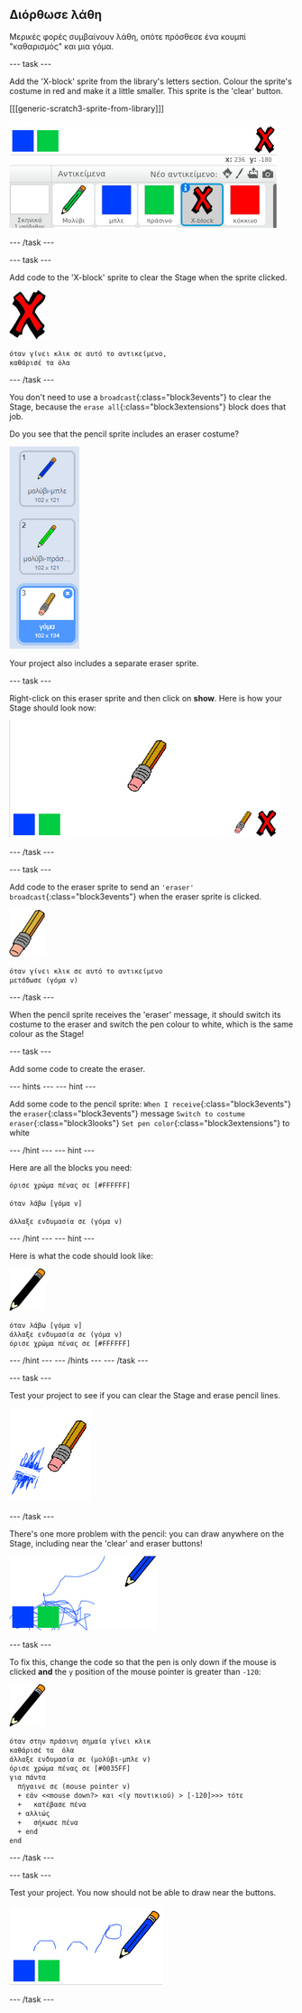 ## Διόρθωσε λάθη

Μερικές φορές συμβαίνουν λάθη, οπότε πρόσθεσε ένα κουμπί "καθαρισμός" και μια γόμα.

\--- task \---

Add the 'X-block' sprite from the library's letters section. Colour the sprite's costume in red and make it a little smaller. This sprite is the 'clear' button.

[[[generic-scratch3-sprite-from-library]]]

![screenshot](images/paint-x.png)

\--- /task \---

\--- task \---

Add code to the 'X-block' sprite to clear the Stage when the sprite clicked.

![cross](images/cross.png)

```blocks3
όταν γίνει κλικ σε αυτό το αντικείμενο,
καθάρισέ τα όλα
```

\--- /task \---

You don't need to use a `broadcast`{:class="block3events"} to clear the Stage, because the `erase all`{:class="block3extensions"} block does that job.

Do you see that the pencil sprite includes an eraser costume?

![screenshot](images/paint-eraser-costume.png)

Your project also includes a separate eraser sprite.

\--- task \---

Right-click on this eraser sprite and then click on **show**. Here is how your Stage should look now:

![screenshot](images/paint-eraser-stage.png)

\--- /task \---

\--- task \---

Add code to the eraser sprite to send an `'eraser' broadcast`{:class="block3events"} when the eraser sprite is clicked.

![eraser](images/eraser.png)

```blocks3
όταν γίνει κλικ σε αυτό το αντικείμενο
μετάδωσε (γόμα v)
```

\--- /task \---

When the pencil sprite receives the 'eraser' message, it should switch its costume to the eraser and switch the pen colour to white, which is the same colour as the Stage!

\--- task \---

Add some code to create the eraser.

\--- hints \--- \--- hint \---

Add some code to the pencil sprite: `When I receive`{:class="block3events"} the `eraser`{:class="block3events"} message `Switch to costume eraser`{:class="block3looks"} `Set pen color`{:class="block3extensions"} to white

\--- /hint \--- \--- hint \---

Here are all the blocks you need:

```blocks3
όρισε χρώμα πένας σε [#FFFFFF]

όταν λάβω [γόμα v]

άλλαξε ενδυμασία σε (γόμα v)
```

\--- /hint \--- \--- hint \---

Here is what the code should look like:

![pencil](images/pencil.png)

```blocks3
όταν λάβω [γόμα v]
άλλαξε ενδυμασία σε (γόμα v)
όρισε χρώμα πένας σε [#FFFFFF]
```

\--- /hint \--- \--- /hints \--- \--- /task \---

\--- task \---

Test your project to see if you can clear the Stage and erase pencil lines.

![screenshot](images/paint-erase-test.png)

\--- /task \---

There's one more problem with the pencil: you can draw anywhere on the Stage, including near the 'clear' and eraser buttons!

![screenshot](images/paint-draw-problem.png)

\--- task \---

To fix this, change the code so that the pen is only down if the mouse is clicked **and** the `y` position of the mouse pointer is greater than `-120`:

![pencil](images/pencil.png)

```blocks3
όταν στην πράσινη σημαία γίνει κλικ
καθάρισέ τα  όλα
άλλαξε ενδυμασία σε (μολύβι-μπλε v)
όρισε χρώμα πένας σε [#0035FF]
για πάντα 
  πήγαινε σε (mouse pointer v)
  + εάν <<mouse down?> και <(y ποντικιού) > [-120]>>> τότε 
  +   κατέβασε πένα
  + αλλιώς 
  +   σήκωσε πένα
  + end
end
```

\--- /task \---

\--- task \---

Test your project. You now should not be able to draw near the buttons.

![screenshot](images/paint-fixed.png)

\--- /task \---